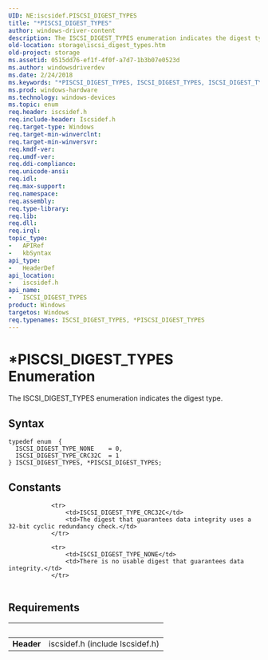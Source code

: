 ```yaml
---
UID: NE:iscsidef.PISCSI_DIGEST_TYPES
title: "*PISCSI_DIGEST_TYPES"
author: windows-driver-content
description: The ISCSI_DIGEST_TYPES enumeration indicates the digest type.
old-location: storage\iscsi_digest_types.htm
old-project: storage
ms.assetid: 0515dd76-ef1f-4f0f-a7d7-1b3b07e0523d
ms.author: windowsdriverdev
ms.date: 2/24/2018
ms.keywords: "*PISCSI_DIGEST_TYPES, ISCSI_DIGEST_TYPES, ISCSI_DIGEST_TYPES enumeration [Storage Devices], ISCSI_DIGEST_TYPE_CRC32C, ISCSI_DIGEST_TYPE_NONE, PISCSI_DIGEST_TYPES, PISCSI_DIGEST_TYPES enumeration pointer [Storage Devices], iscsidef/ISCSI_DIGEST_TYPES, iscsidef/ISCSI_DIGEST_TYPE_CRC32C, iscsidef/ISCSI_DIGEST_TYPE_NONE, iscsidef/PISCSI_DIGEST_TYPES, storage.iscsi_digest_types, structs-iSCSI_107b48fe-7dd1-41d3-b329-d82ba0cd13d4.xml"
ms.prod: windows-hardware
ms.technology: windows-devices
ms.topic: enum
req.header: iscsidef.h
req.include-header: Iscsidef.h
req.target-type: Windows
req.target-min-winverclnt: 
req.target-min-winversvr: 
req.kmdf-ver: 
req.umdf-ver: 
req.ddi-compliance: 
req.unicode-ansi: 
req.idl: 
req.max-support: 
req.namespace: 
req.assembly: 
req.type-library: 
req.lib: 
req.dll: 
req.irql: 
topic_type:
-	APIRef
-	kbSyntax
api_type:
-	HeaderDef
api_location:
-	iscsidef.h
api_name:
-	ISCSI_DIGEST_TYPES
product: Windows
targetos: Windows
req.typenames: ISCSI_DIGEST_TYPES, *PISCSI_DIGEST_TYPES
---
```


# *PISCSI_DIGEST_TYPES Enumeration
The ISCSI_DIGEST_TYPES enumeration indicates the digest type.

## Syntax
````
typedef enum  { 
  ISCSI_DIGEST_TYPE_NONE    = 0,
  ISCSI_DIGEST_TYPE_CRC32C  = 1
} ISCSI_DIGEST_TYPES, *PISCSI_DIGEST_TYPES;
````

## Constants

<table>
            
                <tr>
                    <td>ISCSI_DIGEST_TYPE_CRC32C</td>
                    <td>The digest that guarantees data integrity uses a 32-bit cyclic redundancy check.</td>
                </tr>
            
                <tr>
                    <td>ISCSI_DIGEST_TYPE_NONE</td>
                    <td>There is no usable digest that guarantees data integrity.</td>
                </tr>
</table>


## Requirements
| &nbsp; | &nbsp; |
| ---- |:---- |
| **Header** | iscsidef.h (include Iscsidef.h) |